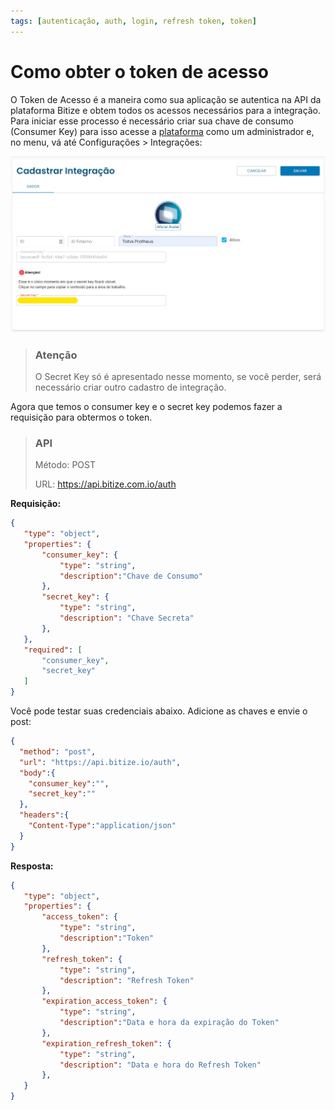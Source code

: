 ```yaml
---
tags: [autenticação, auth, login, refresh token, token]
---
```


# Como obter o token de acesso

O Token de Acesso é a maneira como sua aplicação se autentica na API da plataforma Bitize e obtem todos os acessos necessários para a integração.<br>
Para iniciar esse processo é necessário criar sua chave de consumo (Consumer Key) para isso acesse a [plataforma](https://app.bitize.com.br/) como um administrador e, no menu, vá até Configurações > Integrações:
 <br>

![Cadastrar Integração](../../assets/images/cadastrar-integracao.jpg)

<!-- theme: danger -->
>### Atenção
>O Secret Key só é apresentado nesse momento, se você perder, será necessário criar outro cadastro de integração.

Agora que temos o consumer key e o secret key podemos fazer a requisição para obtermos o token.


<!-- theme: info -->
> ### API
> Método: POST
> 
> URL: https://api.bitize.com.io/auth
>

**Requisição:**

 ```json json_schema
{
    "type": "object",
    "properties": {
        "consumer_key": {
            "type": "string",
            "description":"Chave de Consumo"
        },
        "secret_key": {
            "type": "string",
            "description": "Chave Secreta"
        },
    },
    "required": [
        "consumer_key",
        "secret_key"
    ]
}
```


Você pode testar suas credenciais abaixo. Adicione as chaves e envie o post:

```json http
{
  "method": "post",
  "url": "https://api.bitize.io/auth",
  "body":{
    "consumer_key":"",
    "secret_key":""
  },
  "headers":{
    "Content-Type":"application/json"
  }
}
```


**Resposta:**

 ```json json_schema
{
    "type": "object",
    "properties": {
        "access_token": {
            "type": "string",
            "description":"Token"
        },
        "refresh_token": {
            "type": "string",
            "description": "Refresh Token"
        },
        "expiration_access_token": {
            "type": "string",
            "description":"Data e hora da expiração do Token"
        },
        "expiration_refresh_token": {
            "type": "string",
            "description": "Data e hora do Refresh Token"
        },
    }
}
```